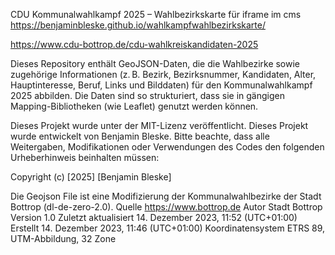CDU Kommunalwahlkampf 2025 – Wahlbezirkskarte für iframe im cms
https://benjaminbleske.github.io/wahlkampfwahlbezirkskarte/

https://www.cdu-bottrop.de/cdu-wahlkreiskandidaten-2025


Dieses Repository enthält GeoJSON-Daten, die die Wahlbezirke sowie zugehörige Informationen (z. B. Bezirk, Bezirksnummer, Kandidaten, Alter, Hauptinteresse, Beruf, Links und Bilddaten) für den Kommunalwahlkampf 2025 abbilden. Die Daten sind so strukturiert, dass sie in gängigen Mapping-Bibliotheken (wie Leaflet) genutzt werden können.


Dieses Projekt wurde unter der MIT-Lizenz veröffentlicht.
Dieses Projekt wurde entwickelt von Benjamin Bleske.
Bitte beachte, dass alle Weitergaben, Modifikationen oder Verwendungen des Codes den folgenden Urheberhinweis beinhalten müssen:

Copyright (c) [2025] [Benjamin Bleske]

Die Geojson File ist eine Modifizierung der Kommunalwahlbezirke der Stadt Bottrop (dl-de-zero-2.0). 
Quelle	https://www.bottrop.de
Autor	Stadt Bottrop
Version	1.0
Zuletzt aktualisiert	14. Dezember 2023, 11:52 (UTC+01:00)
Erstellt	14. Dezember 2023, 11:46 (UTC+01:00)
Koordinatensystem	ETRS 89, UTM-Abbildung, 32 Zone


